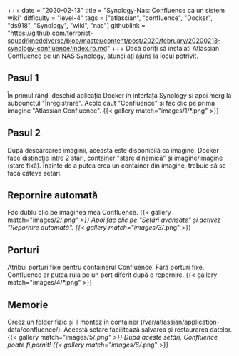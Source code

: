 +++
date = "2020-02-13"
title = "Synology-Nas: Confluence ca un sistem wiki"
difficulty = "level-4"
tags = ["atlassian", "confluence", "Docker", "ds918", "Synology", "wiki", "nas"]
githublink = "https://github.com/terrorist-squad/knedelverse/blob/master/content/post/2020/february/20200213-synology-confluence/index.ro.md"
+++
Dacă doriți să instalați Atlassian Confluence pe un NAS Synology, atunci ați ajuns la locul potrivit.
## Pasul 1
În primul rând, deschid aplicația Docker în interfața Synology și apoi merg la subpunctul "Înregistrare". Acolo caut "Confluence" și fac clic pe prima imagine "Atlassian Confluence".
{{< gallery match="images/1/*.png" >}}

## Pasul 2
După descărcarea imaginii, aceasta este disponibilă ca imagine. Docker face distincție între 2 stări, container "stare dinamică" și imagine/imagine (stare fixă). Înainte de a putea crea un container din imagine, trebuie să se facă câteva setări.
## Repornire automată
Fac dublu clic pe imaginea mea Confluence.
{{< gallery match="images/2/*.png" >}}
Apoi fac clic pe "Setări avansate" și activez "Repornire automată".
{{< gallery match="images/3/*.png" >}}

## Porturi
Atribui porturi fixe pentru containerul Confluence. Fără porturi fixe, Confluence ar putea rula pe un port diferit după o repornire.
{{< gallery match="images/4/*.png" >}}

## Memorie
Creez un folder fizic și îl montez în container (/var/atlassian/application-data/confluence/). Această setare facilitează salvarea și restaurarea datelor.
{{< gallery match="images/5/*.png" >}}
După aceste setări, Confluence poate fi pornit!
{{< gallery match="images/6/*.png" >}}